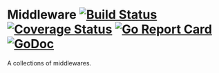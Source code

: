 # Middleware [![Build Status](https://travis-ci.org/clevergo/middleware.svg?branch=master)](https://travis-ci.org/clevergo/middleware) [![Coverage Status](https://coveralls.io/repos/github/clevergo/middleware/badge.svg?branch=master)](https://coveralls.io/github/clevergo/middleware?branch=master) [![Go Report Card](https://goreportcard.com/badge/github.com/clevergo/middleware)](https://goreportcard.com/report/github.com/clevergo/middleware) [![GoDoc](https://godoc.org/github.com/clevergo/middleware?status.svg)](http://godoc.org/github.com/clevergo/middleware)

A collections of middlewares.
